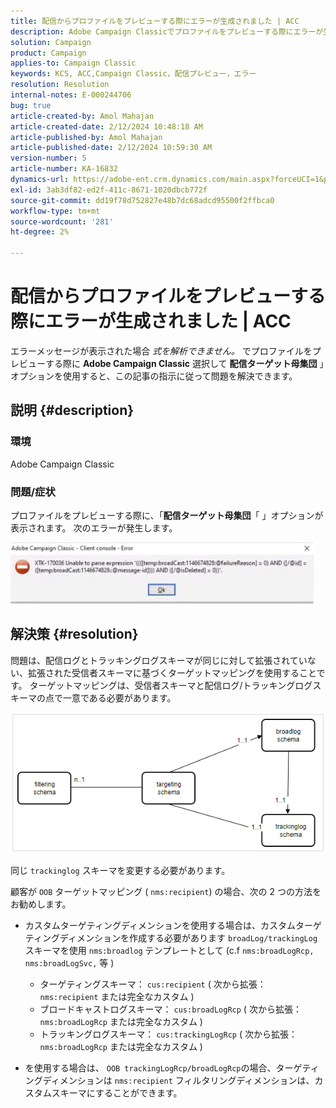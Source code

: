 ```yaml
---
title: 配信からプロファイルをプレビューする際にエラーが生成されました | ACC
description: Adobe Campaign Classicでプロファイルをプレビューする際にエラーが生成される問題を修正する方法を説明します。
solution: Campaign
product: Campaign
applies-to: Campaign Classic
keywords: KCS, ACC,Campaign Classic，配信プレビュー，エラー
resolution: Resolution
internal-notes: E-000244706
bug: true
article-created-by: Amol Mahajan
article-created-date: 2/12/2024 10:48:18 AM
article-published-by: Amol Mahajan
article-published-date: 2/12/2024 10:59:30 AM
version-number: 5
article-number: KA-16832
dynamics-url: https://adobe-ent.crm.dynamics.com/main.aspx?forceUCI=1&pagetype=entityrecord&etn=knowledgearticle&id=75da0239-94c9-ee11-9079-6045bd006b4b
exl-id: 3ab3df82-ed2f-411c-8671-1020dbcb772f
source-git-commit: dd19f78d752827e48b7dc68adcd95500f2ffbca0
workflow-type: tm+mt
source-wordcount: '281'
ht-degree: 2%

---
```


# 配信からプロファイルをプレビューする際にエラーが生成されました | ACC


エラーメッセージが表示された場合 *式を解析できません。* でプロファイルをプレビューする際に <b>Adobe Campaign Classic</b> 選択して <b>配信ターゲット母集団</b> 」オプションを使用すると、この記事の指示に従って問題を解決できます。

## 説明 {#description}


### <b>環境</b>

Adobe Campaign Classic



### <b>問題/症状</b>

プロファイルをプレビューする際に、「<b>配信ターゲット母集団</b>「 」オプションが表示されます。 次のエラーが発生します。

![](assets/___82da0239-94c9-ee11-9079-6045bd006b4b___.jpeg)




## 解決策 {#resolution}


問題は、配信ログとトラッキングログスキーマが同じに対して拡張されていない、拡張された受信者スキーマに基づくターゲットマッピングを使用することです。 ターゲットマッピングは、受信者スキーマと配信ログ/トラッキングログスキーマの点で一意である必要があります。

![](assets/3ec555a6-30d1-ec11-a7b5-0022480a8d10.png)

同じ `trackinglog` スキーマを変更する必要があります。

顧客が `OOB` ターゲットマッピング ( `nms:recipient`) の場合、次の 2 つの方法をお勧めします。

- カスタムターゲティングディメンションを使用する場合は、カスタムターゲティングディメンションを作成する必要があります `broadLog/trackingLog` スキーマを使用 `nms:broadlog` テンプレートとして (c.f `nms:broadLogRcp, nms:broadLogSvc,` 等 )

   - ターゲティングスキーマ： `cus:recipient` ( 次から拡張： `nms:recipient` または完全なカスタム )
   - ブロードキャストログスキーマ： `cus:broadLogRcp` ( 次から拡張： `nms:broadLogRcp` または完全なカスタム )
   - トラッキングログスキーマ： `cus:trackingLogRcp` ( 次から拡張： `nms:broadLogRcp` または完全なカスタム )
- を使用する場合は、 `OOB trackingLogRcp/broadLogRcp`の場合、ターゲティングディメンションは `nms:recipient` フィルタリングディメンションは、カスタムスキーマにすることができます。
